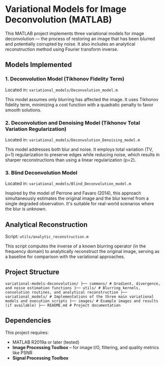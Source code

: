 # Variational Models for Image Deconvolution (MATLAB)

This MATLAB project implements three variational models for image deconvolution — the process of restoring an image that has been blurred and potentially corrupted by noise. It also includes an analytical reconstruction method using Fourier transform inverse.

## Models Implemented

### 1. **Deconvolution Model (Tikhonov Fidelity Term)**
Located in: `variational_models/Deconvolution_model.m`

This model assumes only blurring has affected the image. It uses Tikhonov fidelity term, minimizing a cost function with a quadratic penalty to favor smooth solutions.

### 2. **Deconvolution and Denoising Model (Tikhonov Total Variation Regularization)**
Located in: `variational_models/Deconvolution_Denoising_model.m`

This model addresses both blur and noise. It employs total variation (TV, p=1) regularization to preserve edges while reducing noise, which results in sharper reconstructions than using a linear regularization (p=2).

### 3. **Blind Deconvolution Model**
Located in: `variational_models/Blind_Deconvolution_model.m`

Inspired by the model of Perrone and Favaro (2014), this approach simultaneously estimates the original image and the blur kernel from a single degraded observation. It's suitable for real-world scenarios where the blur is unknown.

## Analytical Reconstruction

Script: `utils/analytic_reconstruction.m`

This script computes the inverse of a known blurring operator (in the frequency domain) to analytically reconstruct the original image, serving as a baseline for comparison with the variational approaches.

## Project Structure
``` variational-models-deconvolution/ ├── commons/ # Gradient, divergence, and noise estimation functions ├── utils/ # Blurring kernels, convolution routines, and analytical reconstruction ├── variational_models/ # Implementations of the three main variational models and execution scripts ├── images/ # Example images and results (if available) ├── README.md # Project documentation ```

## Dependencies

This project requires:

- MATLAB R2019a or later (tested)
- **Image Processing Toolbox** – for image I/O, filtering, and quality metrics like PSNR
- **Signal Processing Toolbox**

